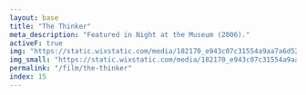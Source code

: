 ```yaml
---
layout: base
title: "The Thinker"
meta_description: "Featured in Night at the Museum (2006)."
activeF: true
img: "https://static.wixstatic.com/media/182170_e943c07c31554a9aa7a6d52a2c1de1d8~mv2.jpg"
img_small: "https://static.wixstatic.com/media/182170_e943c07c31554a9aa7a6d52a2c1de1d8~mv2.jpg"
permalink: "/film/the-thinker"
index: 15
---
```

